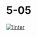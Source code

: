 # 5-05
[![linter](https://github.com/matthew-gagne/5-05/workflows/linter/badge.svg)](https://github.com/marketplace/actions/super-linter)
